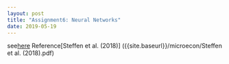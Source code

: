 ```yaml
---
layout: post
title: "Assignment6: Neural Networks"
date: 2019-05-19
---
```

see[here]({{site.baseurl}}/microecon/assignment6.pdf)
Reference[Steffen et al. (2018)] ({{site.baseurl}}/microecon/Steffen et al. (2018).pdf)

